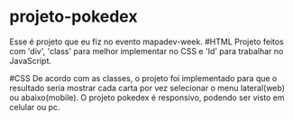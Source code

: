# projeto-pokedex
Esse é projeto que eu fiz no evento mapadev-week.
#HTML
Projeto feitos com 'div', 'class' para melhor implementar no CSS e 'Id' para trabalhar no JavaScript.

#CSS
De acordo com as classes, o projeto foi implementado para que o resultado seria mostrar cada carta por vez selecionar
o menu lateral(web) ou abaixo(mobile).
O projeto pokedex é responsivo, podendo ser visto em celular ou pc.


 
